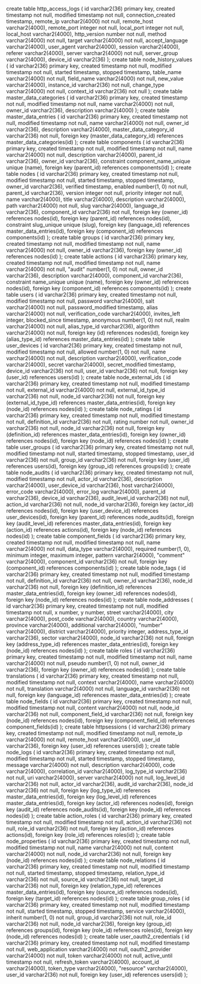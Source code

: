 create table http_access_logs (
	id varchar2(36) primary key,
	created timestamp not null,
	modified timestamp not null,
	connection_created timestamp,
	remote_ip varchar2(4000) not null,
	remote_host varchar2(4000),
	remote_port integer not null,
	local_port integer not null,
	local_host varchar2(4000),
	http_version number not null,
	method varchar2(4000) not null,
	target varchar2(4000) not null,
	accept_language varchar2(4000),
	user_agent varchar2(4000),
	session varchar2(4000),
	referer varchar2(4000),
	server varchar2(4000) not null,
	server_group varchar2(4000),
	device_id varchar2(36)
);
create table node_history_values (
	id varchar2(36) primary key,
	created timestamp not null,
	modified timestamp not null,
	started timestamp,
	stopped timestamp,
	table_name varchar2(4000) not null,
	field_name varchar2(4000) not null,
	new_value varchar2(4000),
	instance_id varchar2(36) not null,
	change_type varchar2(4000) not null,
	context_id varchar2(36) not null
);
create table master_data_categories (
	id varchar2(36) primary key,
	created timestamp not null,
	modified timestamp not null,
	name varchar2(4000) not null,
	owner_id varchar2(36),
	description varchar2(4000)
);
create table master_data_entries (
	id varchar2(36) primary key,
	created timestamp not null,
	modified timestamp not null,
	name varchar2(4000) not null,
	owner_id varchar2(36),
	description varchar2(4000),
	master_data_category_id varchar2(36) not null,
	foreign key (master_data_category_id) references master_data_categories(id)
);
create table components (
	id varchar2(36) primary key,
	created timestamp not null,
	modified timestamp not null,
	name varchar2(4000) not null,
	description varchar2(4000),
	parent_id varchar2(36),
	owner_id varchar2(36),
	constraint component_name_unique unique (name),
	foreign key (parent_id) references components(id)
);
create table nodes (
	id varchar2(36) primary key,
	created timestamp not null,
	modified timestamp not null,
	started timestamp,
	stopped timestamp,
	owner_id varchar2(36),
	verified timestamp,
	enabled number(1, 0) not null,
	parent_id varchar2(36),
	version integer not null,
	priority integer not null,
	name varchar2(4000),
	title varchar2(4000),
	description varchar2(4000),
	path varchar2(4000) not null,
	slug varchar2(4000),
	language_id varchar2(36),
	component_id varchar2(36) not null,
	foreign key (owner_id) references nodes(id),
	foreign key (parent_id) references nodes(id),
	constraint slug_unique unique (slug),
	foreign key (language_id) references master_data_entries(id),
	foreign key (component_id) references components(id)
);
create table groups (
	id varchar2(36) primary key,
	created timestamp not null,
	modified timestamp not null,
	name varchar2(4000) not null,
	owner_id varchar2(36),
	foreign key (owner_id) references nodes(id)
);
create table actions (
	id varchar2(36) primary key,
	created timestamp not null,
	modified timestamp not null,
	name varchar2(4000) not null,
	"audit" number(1, 0) not null,
	owner_id varchar2(36),
	description varchar2(4000),
	component_id varchar2(36),
	constraint name_unique unique (name),
	foreign key (owner_id) references nodes(id),
	foreign key (component_id) references components(id)
);
create table users (
	id varchar2(36) primary key,
	created timestamp not null,
	modified timestamp not null,
	password varchar2(4000),
	salt varchar2(4000) not null,
	password_modified timestamp,
	alias varchar2(4000) not null,
	verification_code varchar2(4000),
	invites_left integer,
	blocked_since timestamp,
	anonymous number(1, 0) not null,
	realm varchar2(4000) not null,
	alias_type_id varchar2(36),
	algorithm varchar2(4000) not null,
	foreign key (id) references nodes(id),
	foreign key (alias_type_id) references master_data_entries(id)
);
create table user_devices (
	id varchar2(36) primary key,
	created timestamp not null,
	modified timestamp not null,
	allowed number(1, 0) not null,
	name varchar2(4000) not null,
	description varchar2(4000),
	verification_code varchar2(4000),
	secret varchar2(4000),
	secret_modified timestamp,
	device_id varchar2(36) not null,
	user_id varchar2(36) not null,
	foreign key (user_id) references users(id)
);
create table node_external_ids (
	id varchar2(36) primary key,
	created timestamp not null,
	modified timestamp not null,
	external_id varchar2(4000) not null,
	external_id_type_id varchar2(36) not null,
	node_id varchar2(36) not null,
	foreign key (external_id_type_id) references master_data_entries(id),
	foreign key (node_id) references nodes(id)
);
create table node_ratings (
	id varchar2(36) primary key,
	created timestamp not null,
	modified timestamp not null,
	definition_id varchar2(36) not null,
	rating number not null,
	owner_id varchar2(36) not null,
	node_id varchar2(36) not null,
	foreign key (definition_id) references master_data_entries(id),
	foreign key (owner_id) references nodes(id),
	foreign key (node_id) references nodes(id)
);
create table user_groups (
	id varchar2(36) primary key,
	created timestamp not null,
	modified timestamp not null,
	started timestamp,
	stopped timestamp,
	user_id varchar2(36) not null,
	group_id varchar2(36) not null,
	foreign key (user_id) references users(id),
	foreign key (group_id) references groups(id)
);
create table node_audits (
	id varchar2(36) primary key,
	created timestamp not null,
	modified timestamp not null,
	actor_id varchar2(36),
	description varchar2(4000),
	user_device_id varchar2(36),
	host varchar2(4000),
	error_code varchar2(4000),
	error_log varchar2(4000),
	parent_id varchar2(36),
	device_id varchar2(36),
	audit_level_id varchar2(36) not null,
	action_id varchar2(36) not null,
	node_id varchar2(36),
	foreign key (actor_id) references nodes(id),
	foreign key (user_device_id) references user_devices(id),
	foreign key (parent_id) references node_audits(id),
	foreign key (audit_level_id) references master_data_entries(id),
	foreign key (action_id) references actions(id),
	foreign key (node_id) references nodes(id)
);
create table component_fields (
	id varchar2(36) primary key,
	created timestamp not null,
	modified timestamp not null,
	name varchar2(4000) not null,
	data_type varchar2(4000),
	required number(1, 0),
	minimum integer,
	maximum integer,
	pattern varchar2(4000),
	"comment" varchar2(4000),
	component_id varchar2(36) not null,
	foreign key (component_id) references components(id)
);
create table node_tags (
	id varchar2(36) primary key,
	created timestamp not null,
	modified timestamp not null,
	definition_id varchar2(36) not null,
	owner_id varchar2(36),
	node_id varchar2(36) not null,
	foreign key (definition_id) references master_data_entries(id),
	foreign key (owner_id) references nodes(id),
	foreign key (node_id) references nodes(id)
);
create table node_addresses (
	id varchar2(36) primary key,
	created timestamp not null,
	modified timestamp not null,
	x number,
	y number,
	street varchar2(4000),
	city varchar2(4000),
	post_code varchar2(4000),
	country varchar2(4000),
	province varchar2(4000),
	additional varchar2(4000),
	"number" varchar2(4000),
	district varchar2(4000),
	priority integer,
	address_type_id varchar2(36),
	sector varchar2(4000),
	node_id varchar2(36) not null,
	foreign key (address_type_id) references master_data_entries(id),
	foreign key (node_id) references nodes(id)
);
create table roles (
	id varchar2(36) primary key,
	created timestamp not null,
	modified timestamp not null,
	name varchar2(4000) not null,
	pseudo number(1, 0) not null,
	owner_id varchar2(36),
	foreign key (owner_id) references nodes(id)
);
create table translations (
	id varchar2(36) primary key,
	created timestamp not null,
	modified timestamp not null,
	context varchar2(4000),
	name varchar2(4000) not null,
	translation varchar2(4000) not null,
	language_id varchar2(36) not null,
	foreign key (language_id) references master_data_entries(id)
);
create table node_fields (
	id varchar2(36) primary key,
	created timestamp not null,
	modified timestamp not null,
	content varchar2(4000) not null,
	node_id varchar2(36) not null,
	component_field_id varchar2(36) not null,
	foreign key (node_id) references nodes(id),
	foreign key (component_field_id) references component_fields(id)
);
create table httpsessions (
	id varchar2(36) primary key,
	created timestamp not null,
	modified timestamp not null,
	remote_ip varchar2(4000) not null,
	remote_host varchar2(4000),
	user_id varchar2(36),
	foreign key (user_id) references users(id)
);
create table node_logs (
	id varchar2(36) primary key,
	created timestamp not null,
	modified timestamp not null,
	started timestamp,
	stopped timestamp,
	message varchar2(4000) not null,
	description varchar2(4000),
	code varchar2(4000),
	correlation_id varchar2(4000),
	log_type_id varchar2(36) not null,
	uri varchar2(4000),
	server varchar2(4000) not null,
	log_level_id varchar2(36) not null,
	actor_id varchar2(36),
	audit_id varchar2(36),
	node_id varchar2(36) not null,
	foreign key (log_type_id) references master_data_entries(id),
	foreign key (log_level_id) references master_data_entries(id),
	foreign key (actor_id) references nodes(id),
	foreign key (audit_id) references node_audits(id),
	foreign key (node_id) references nodes(id)
);
create table action_roles (
	id varchar2(36) primary key,
	created timestamp not null,
	modified timestamp not null,
	action_id varchar2(36) not null,
	role_id varchar2(36) not null,
	foreign key (action_id) references actions(id),
	foreign key (role_id) references roles(id)
);
create table node_properties (
	id varchar2(36) primary key,
	created timestamp not null,
	modified timestamp not null,
	name varchar2(4000) not null,
	content varchar2(4000) not null,
	node_id varchar2(36) not null,
	foreign key (node_id) references nodes(id)
);
create table node_relations (
	id varchar2(36) primary key,
	created timestamp not null,
	modified timestamp not null,
	started timestamp,
	stopped timestamp,
	relation_type_id varchar2(36) not null,
	source_id varchar2(36) not null,
	target_id varchar2(36) not null,
	foreign key (relation_type_id) references master_data_entries(id),
	foreign key (source_id) references nodes(id),
	foreign key (target_id) references nodes(id)
);
create table group_roles (
	id varchar2(36) primary key,
	created timestamp not null,
	modified timestamp not null,
	started timestamp,
	stopped timestamp,
	service varchar2(4000),
	inherit number(1, 0) not null,
	group_id varchar2(36) not null,
	role_id varchar2(36) not null,
	node_id varchar2(36),
	foreign key (group_id) references groups(id),
	foreign key (role_id) references roles(id),
	foreign key (node_id) references nodes(id)
);
create table user_oauth2_credentials (
	id varchar2(36) primary key,
	created timestamp not null,
	modified timestamp not null,
	web_application varchar2(4000) not null,
	oauth2_provider varchar2(4000) not null,
	token varchar2(4000) not null,
	active_until timestamp not null,
	refresh_token varchar2(4000),
	account_id varchar2(4000),
	token_type varchar2(4000),
	"resource" varchar2(4000),
	user_id varchar2(36) not null,
	foreign key (user_id) references users(id)
);

